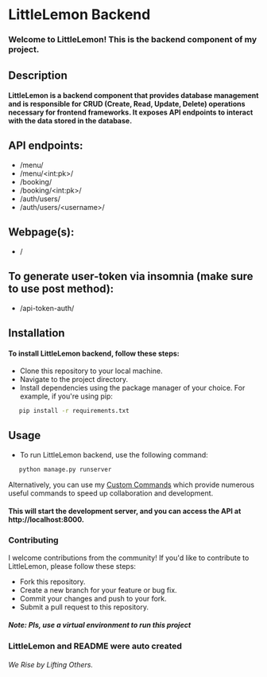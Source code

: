 # LittleLemon Backend
### Welcome to LittleLemon! This is the backend component of my project.

## Description
#### LittleLemon is a backend component that provides database management and is responsible for CRUD (Create, Read, Update, Delete) operations necessary for frontend frameworks. It exposes API endpoints to interact with the data stored in the database.

## API endpoints:
- /menu/
- /menu/\<int:pk>\/
- /booking/
- /booking/\<int:pk>\/
- /auth/users/
- /auth/users/\<username>\/

## Webpage(s):
- /

## To generate user-token via insomnia (make sure to use post method):
- /api-token-auth/

## Installation
#### To install LittleLemon backend, follow these steps:

- Clone this repository to your local machine.
- Navigate to the project directory.
- Install dependencies using the package manager of your choice. For example, if you're using pip:
```bash
   pip install -r requirements.txt
   ```

## Usage
- To run LittleLemon backend, use the following command:
```bash
   python manage.py runserver
   ```
 Alternatively, you can use my [Custom Commands](https://github.com/DafetiteOgaga/custom_commands) which provide numerous useful commands to speed up collaboration and development.

#### This will start the development server, and you can access the API at http://localhost:8000.

<!-- ### API Documentation
For detailed documentation on the API endpoints provided by LittleLemon backend, refer to [link to API documentation]. -->

### Contributing
I welcome contributions from the community! If you'd like to contribute to LittleLemon, please follow these steps:

- Fork this repository.
- Create a new branch for your feature or bug fix.
- Commit your changes and push to your fork.
- Submit a pull request to this repository.




##### Note: Pls, use a virtual environment to run this project

### LittleLemon and README were auto created




###### *We Rise by Lifting Others.*
